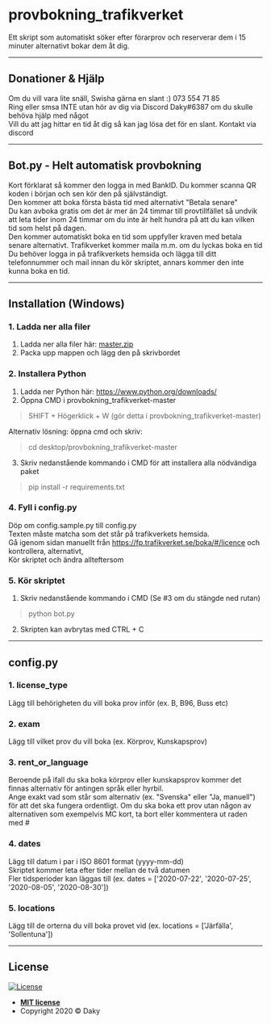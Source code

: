 # provbokning_trafikverket
Ett skript som automatiskt söker efter förarprov och reserverar dem i 15 minuter alternativt bokar dem åt dig.  

---

## Donationer & Hjälp
Om du vill vara lite snäll, Swisha gärna en slant :) 073 554 71 85  
Ring eller smsa INTE utan hör av dig via Discord Daky#6387 om du skulle behöva hjälp med något  
Vill du att jag hittar en tid åt dig så kan jag lösa det för en slant. Kontakt via discord  

---

## Bot.py - Helt automatisk provbokning
Kort förklarat så kommer den logga in med BankID. Du kommer scanna QR koden i början och sen kör den på självständigt.  
Den kommer att boka första bästa tid med alternativt "Betala senare"  
Du kan avboka gratis om det är mer än 24 timmar till provtillfället så undvik att leta tider inom 24 timmar om du inte är helt hundra på att du kan vilken tid som helst på dagen.  
Den kommer automatiskt boka en tid som uppfyller kraven med betala senare alternativt. Trafikverket kommer maila m.m. om du lyckas boka en tid
Du behöver logga in på trafikverkets hemsida och lägga till ditt telefonnummer och mail innan du kör skriptet, annars kommer den inte kunna boka en tid.


---

## Installation (Windows)

### 1. Ladda ner alla filer
1. Ladda ner alla filer här: [master.zip](https://github.com/Daky60/provbokning_trafikverket/archive/master.zip)  
2. Packa upp mappen och lägg den på skrivbordet

### 2. Installera Python
1. Ladda ner Python här: https://www.python.org/downloads/  
2. Öppna CMD i provbokning_trafikverket-master 
> SHIFT + Högerklick + W (gör detta i provbokning_trafikverket-master)  

Alternativ lösning: öppna cmd och skriv:  
> cd desktop/provbokning_trafikverket-master  
3. Skriv nedanstående kommando i CMD för att installera alla nödvändiga paket  
> pip install -r requirements.txt

### 4. Fyll i config.py
Döp om config.sample.py till config.py  
Texten måste matcha som det står på trafikverkets hemsida.  
Gå igenom sidan manuellt från https://fp.trafikverket.se/boka/#/licence och kontrollera, alternativt,  
Kör skriptet och ändra allteftersom

### 5. Kör skriptet
1. Skriv nedanstående kommando i CMD (Se #3 om du stängde ned rutan)  
> python bot.py
2. Skripten kan avbrytas med CTRL + C

---

## config.py

### 1. license_type
Lägg till behörigheten du vill boka prov inför (ex. B, B96, Buss etc)

### 2. exam
Lägg till vilket prov du vill boka (ex. Körprov, Kunskapsprov)

### 3. rent_or_language
Beroende på ifall du ska boka körprov eller kunskapsprov kommer det finnas alternativ för antingen språk eller hyrbil.  
Ange exakt vad som står som alternativ (ex. "Svenska" eller "Ja, manuell") för att det ska fungera ordentligt.
Om du ska boka ett prov utan någon av alternativen som exempelvis MC kort, ta bort eller kommentera ut raden med #

### 4. dates
Lägg till datum i par i ISO 8601 format (yyyy-mm-dd)  
Skriptet kommer leta efter tider mellan de två datumen  
Fler tidsperioder kan läggas till (ex. dates = ['2020-07-22', '2020-07-25', '2020-08-05', '2020-08-30'])

### 5. locations
Lägg till de orterna du vill boka provet vid (ex. locations = ['Järfälla', 'Sollentuna'])

---

## License

[![License](http://img.shields.io/:license-mit-blue.svg?style=flat-square)](http://badges.mit-license.org)

- **[MIT license](http://opensource.org/licenses/mit-license.php)**
- Copyright 2020 © Daky
